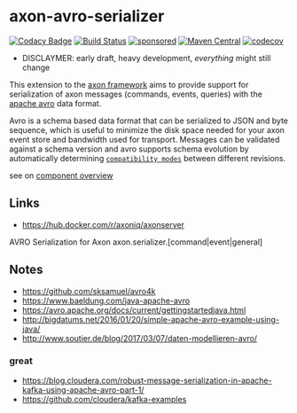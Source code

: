# axon-avro-serializer

[![Codacy Badge](https://api.codacy.com/project/badge/Grade/e5518754d4fd4eea80ef02a95be59486)](https://app.codacy.com/gh/holixon/axon-avro-serializer?utm_source=github.com&utm_medium=referral&utm_content=holixon/axon-avro-serializer&utm_campaign=Badge_Grade_Settings)
[![Build Status](https://github.com/holixon/axon-avro-serializer/workflows/Development%20branches/badge.svg)](https://github.com/holixon/axon-avro-serializer/actions)
[![sponsored](https://img.shields.io/badge/sponsoredBy-Holisticon-RED.svg)](https://holisticon.de/)
[![Maven Central](https://maven-badges.herokuapp.com/maven-central/io.holixon.axon.avro/axon-avro-serializer/badge.svg)](https://maven-badges.herokuapp.com/maven-central/io.holixon.axon.avro/axon-avro-serializer)
[![codecov](https://codecov.io/gh/holixon/axon-avro-serializer/branch/develop/graph/badge.svg?token=ZKDNW1QJ1Y)](https://codecov.io/gh/holixon/axon-avro-serializer)


* DISCLAYMER: early draft, heavy development, *everything* might still change

This extension to the [axon framework](https://docs.axoniq.io/reference-guide/) aims to provide support for serialization of axon messages (commands, events, queries) with the [apache avro](https://avro.apache.org/docs/current/) data format.

Avro is a schema based data format that can be serialized to JSON and byte sequence, which is useful to minimize
the disk space needed for your axon event store and bandwidth used for transport.
Messages can be validated against a schema version and avro supports schema evolution by automatically determining
[`compatibility modes`](https://docs.confluent.io/platform/current/schema-registry/avro.html) between different revisions.

see on [component overview](file:/docs/README.md)




## Links

* <https://hub.docker.com/r/axoniq/axonserver>


AVRO Serialization for Axon axon.serializer.[command|event|general]


## Notes

* <https://github.com/sksamuel/avro4k>
* <https://www.baeldung.com/java-apache-avro>
* <https://avro.apache.org/docs/current/gettingstartedjava.html>
* <http://bigdatums.net/2016/01/20/simple-apache-avro-example-using-java/>
* <http://www.soutier.de/blog/2017/03/07/daten-modellieren-avro/>

### great

* <https://blog.cloudera.com/robust-message-serialization-in-apache-kafka-using-apache-avro-part-1/>
* <https://github.com/cloudera/kafka-examples>
